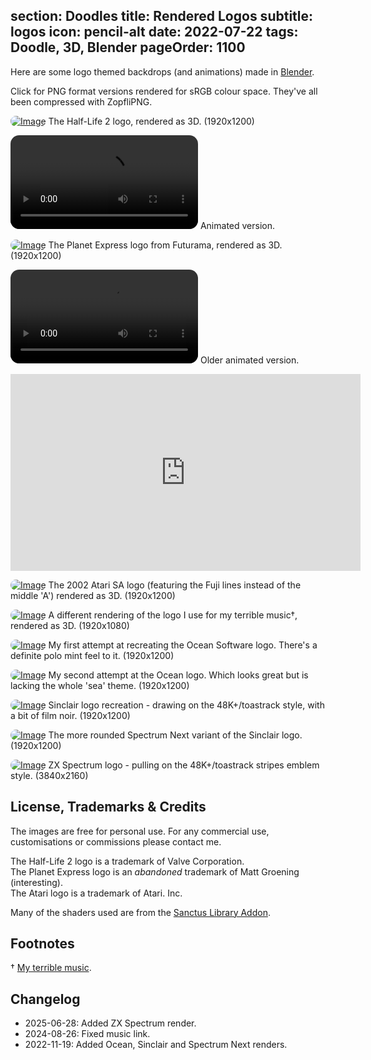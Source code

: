 section: Doodles
title: Rendered Logos
subtitle: logos
icon: pencil-alt
date: 2022-07-22
tags: Doodle, 3D, Blender
pageOrder: 1100
----

Here are some logo themed backdrops (and animations) made in [Blender](https://www.blender.org/).

Click for PNG format versions rendered for sRGB colour space. They've all been compressed with ZopfliPNG.

<style type="text/css" rel="stylesheet">
IMG, VIDEO { border-radius: 1em; }
</style>

[![Image](logos/thumbs/half-life-2.png)](logos/half-life-2.png)
<a>The Half-Life 2 logo, rendered as 3D. (1920x1200)</a>

<video src="logos/half-life-2.mp4"></video>
<a>Animated version.</a>

[![Image](logos/thumbs/planet-express.png)](logos/planet-express.png)
<a>The Planet Express logo from Futurama, rendered as 3D. (1920x1200)</a>

<video src="logos/planet-express.mp4"></video>
<a>Older animated version.</a>

<iframe width="560" height="315" src="https://www.youtube.com/embed/xupgoFj9qHA" frameborder="0" allow="accelerometer; autoplay; encrypted-media; gyroscope; picture-in-picture" allowfullscreen></iframe>

[![Image](logos/thumbs/atari.png)](logos/atari.png)
<a>The 2002 Atari SA logo (featuring the Fuji lines instead of the middle 'A') rendered as 3D. (1920x1200)</a>

[![Image](logos/thumbs/otto2.png)](logos/otto2.png)
<a>A different rendering of the logo I use for my terrible music†, rendered as 3D. (1920x1080)</a>

[![Image](logos/thumbs/ocean-sea.png)](logos/ocean-sea.png)
<a>My first attempt at recreating the Ocean Software logo. There's a definite polo mint feel to it. (1920x1200)</a>

[![Image](logos/thumbs/ocean-metal.png)](logos/ocean-metal.png)
<a>My second attempt at the Ocean logo. Which looks great but is lacking the whole 'sea' theme. (1920x1200)</a>

[![Image](logos/thumbs/sinclair-noir.png)](logos/sinclair-noir.png)
<a>Sinclair logo recreation - drawing on the 48K+/toastrack style, with a bit of film noir. (1920x1200)</a>

[![Image](logos/thumbs/specnext.png)](logos/specnext.png)
<a>The more rounded Spectrum Next variant of the Sinclair logo. (1920x1200)</a>

[![Image](logos/thumbs/spectrum-stripes.png)](logos/spectrum-stripes.png)
<a>ZX Spectrum logo - pulling on the 48K+/toastrack stripes emblem style. (3840x2160)</a>

## License, Trademarks & Credits

The images are free for personal use. For any commercial use, customisations or commissions please contact me.

The Half-Life 2 logo is a trademark of Valve Corporation.  
The Planet Express logo is an _abandoned_ trademark of Matt Groening (interesting).  
The Atari logo is a trademark of Atari. Inc.

Many of the shaders used are from the [Sanctus Library Addon](https://blendermarket.com/products/sanctus-library-addon---procedural-shaders-collection-for-blender).

## Footnotes

† [My terrible music](https://youtube.com/playlist?list=PLfK7vkQLImGk-6VtqTNYR04-oJxgMsK2D&feature=shared).

## Changelog

- 2025-06-28: Added ZX Spectrum render.
- 2024-08-26: Fixed music link.
- 2022-11-19: Added Ocean, Sinclair and Spectrum Next renders.

